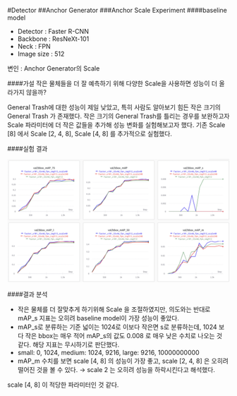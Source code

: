 #Detector
##Anchor Generator
###Anchor Scale Experiment
####baseline model

- Detector : Faster R-CNN
- Backbone : ResNeXt-101
- Neck : FPN
- Image size : 512

변인 : Anchor Generator의 Scale


####가설
작은 물체들을 더 잘 예측하기 위해 다양한 Scale을 사용하면 성능이 더 올라가지 않을까?

General Trash에 대한 성능이 제일 낮았고, 특히 사람도 알아보기 힘든 작은 크기의 General Trash 가 존재했다. 작은 크기의 General Trash를 틀리는 경우를 보완하고자 Scale 파라미터에 더 작은 값들을 추가해 성능 변화를 실험해보고자 했다. 기존 Scale [8] 에서 Scale [2, 4, 8], Scale [4, 8] 를 추가적으로 실험했다.


####실험 결과

![Untitled](images/Untitled%2011.png)


####결과 분석

- 작은 물체를 더 잘맞추게 하기위해 Scale 을 조절하였지만, 의도와는 반대로 mAP_s 지표는 오히려 baseline model이 가장 성능이 좋았다.
- mAP_s로 분류하는 기준 넓이는 1024로 이보다 작은면 s로 분류하는데, 1024 보다 작은 bbox는 매우 적어 mAP_s의 값도 0.008 로 매우 낮은 수치로 나오는 것 같다. 해당 지표는 무시하기로 판단했다.
- small: 0, 1024, medium: 1024, 9216, large: 9216, 10000000000
- mAP_m 수치를 보면 scale [4, 8] 의 성능이 가장 좋고, scale [2, 4, 8] 은 오히려 떨어진 것을 볼 수 있다. → scale 2 는 오히려 성능을 하락시킨다고 해석했다.

scale [4, 8] 이 적당한 파라미터인 것 같다.